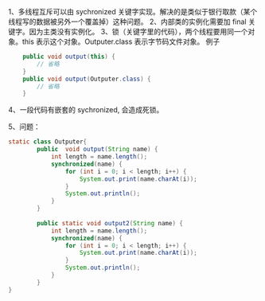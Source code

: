 1、多线程互斥可以由 sychronized 关键字实现。解决的是类似于银行取款（某个线程写的数据被另外一个覆盖掉）这种问题。
2、内部类的实例化需要加 final 关键字。因为主类没有实例化。
3、锁（关键字里的代码），两个线程要用同一个对象。this 表示这个对象。Outputer.class 表示字节码文件对象。
例子
```java
	public void output(this) {
		// 省略
	}
	public void output(Outputer.class) {
		// 省略
	}
```
 
4、一段代码有嵌套的 sychronized, 会造成死锁。

5、问题：
```java
static class Outputer{
		public  void output(String name) {
			int length = name.length();
			synchronized(name) {
				for (int i = 0; i < length; i++) {
					System.out.print(name.charAt(i));
				}
				System.out.println();
			}
		}
		
		public static void output2(String name) {
			int length = name.length();
			synchronized(name) {
				for (int i = 0; i < length; i++) {
					System.out.print(name.charAt(i));
				}
				System.out.println();
			}
		}
}
```